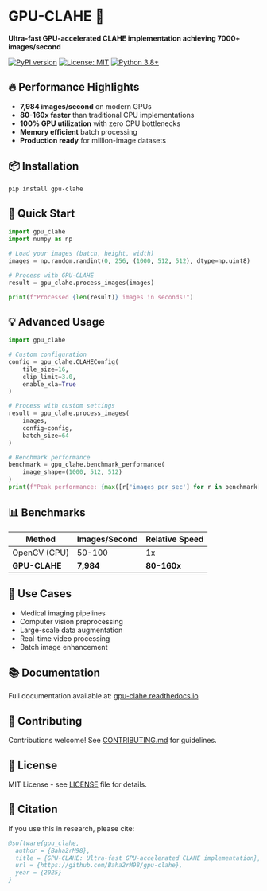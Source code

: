 # GPU-CLAHE 🚀

**Ultra-fast GPU-accelerated CLAHE implementation achieving 7000+ images/second**

[![PyPI version](https://badge.fury.io/py/gpu-clahe.svg)](https://badge.fury.io/py/gpu-clahe)
[![License: MIT](https://img.shields.io/badge/License-MIT-yellow.svg)](https://opensource.org/licenses/MIT)
[![Python 3.8+](https://img.shields.io/badge/python-3.8+-blue.svg)](https://www.python.org/downloads/)

## 🔥 Performance Highlights

- **7,984 images/second** on modern GPUs
- **80-160x faster** than traditional CPU implementations
- **100% GPU utilization** with zero CPU bottlenecks
- **Memory efficient** batch processing
- **Production ready** for million-image datasets

## 📦 Installation

```bash
pip install gpu-clahe
```

## 🚀 Quick Start

```python
import gpu_clahe
import numpy as np

# Load your images (batch, height, width)
images = np.random.randint(0, 256, (1000, 512, 512), dtype=np.uint8)

# Process with GPU-CLAHE
result = gpu_clahe.process_images(images)

print(f"Processed {len(result)} images in seconds!")
```

## 💡 Advanced Usage

```python
import gpu_clahe

# Custom configuration
config = gpu_clahe.CLAHEConfig(
    tile_size=16,
    clip_limit=3.0,
    enable_xla=True
)

# Process with custom settings
result = gpu_clahe.process_images(
    images,
    config=config,
    batch_size=64
)

# Benchmark performance
benchmark = gpu_clahe.benchmark_performance(
    image_shape=(1000, 512, 512)
)
print(f"Peak performance: {max([r['images_per_sec'] for r in benchmark['batch_results']]):.0f} img/sec")
```

## 📊 Benchmarks

| Method | Images/Second | Relative Speed |
|--------|---------------|----------------|
| OpenCV (CPU) | 50-100 | 1x |
| **GPU-CLAHE** | **7,984** | **80-160x** |

## 🎯 Use Cases

- Medical imaging pipelines
- Computer vision preprocessing
- Large-scale data augmentation
- Real-time video processing
- Batch image enhancement

## 📚 Documentation

Full documentation available at: [gpu-clahe.readthedocs.io](https://gpu-clahe.readthedocs.io/)

## 🤝 Contributing

Contributions welcome! See [CONTRIBUTING.md](CONTRIBUTING.md) for guidelines.

## 📄 License

MIT License - see [LICENSE](LICENSE) file for details.

## 🙏 Citation

If you use this in research, please cite:

```bibtex
@software{gpu_clahe,
  author = {Baha2rM98},
  title = {GPU-CLAHE: Ultra-fast GPU-accelerated CLAHE implementation},
  url = {https://github.com/Baha2rM98/gpu-clahe},
  year = {2025}
}
```